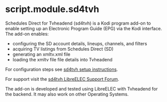 script.module.sd4tvh
====================

Schedules Direct for Tvheadend (sd4tvh) is a Kodi program add-on to
enable setting up an Electronic Program Guide (EPG) via the Kodi
interface.  The add-on enables:

- configuring the SD account details, lineups, channels, and filters
- acquiring TV listings from Schedules Direct (SD)
- generating an xmltv.xml file
- loading the xmltv file file details into Tvheadend

For configuration steps see
[sd4tvh setup instructions](https://forum.libreelec.tv/thread/3715-schedules-direct-for-tvheadend-addon/?postID=27764#post27764).

For support visit the
[sd4tvh LibreELEC Support Forum](https://forum.libreelec.tv/thread/3715-schedules-direct-for-tvheadend-addon/).

The add-on is developed and tested using LibreELEC with Tvheadend for
the backend.  It may also work on other Operating Systems.
